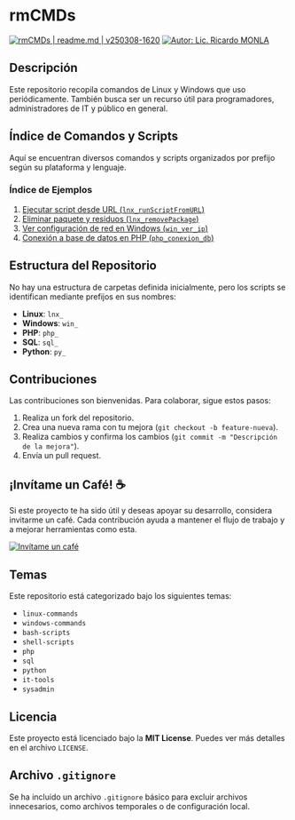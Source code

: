 <!--  
# Ricardo Monla (https://github.com/rmonla)
# rmCMDs | readme.md | v250308-1620
-->
# rmCMDs

[![rmCMDs | readme.md | v250308-1620](https://img.shields.io/badge/rmCMDs%20%7C%20readme.md%20-v250308%201620-blue?logo=github&logoColor=white)](https://github.com/rmonla) [![Autor: Lic. Ricardo MONLA](https://img.shields.io/badge/Autor-Lic.%20Ricardo%20MONLA-orange?logo=mail.ru&logoColor=white)](mailto:rmonla@frlr.utn.edu.ar)

## Descripción
Este repositorio recopila comandos de Linux y Windows que uso periódicamente. También busca ser un recurso útil para programadores, administradores de IT y público en general.

## Índice de Comandos y Scripts
Aquí se encuentran diversos comandos y scripts organizados por prefijo según su plataforma y lenguaje.

### Índice de Ejemplos
1. [Ejecutar script desde URL (`lnx_runScriptFromURL`)](./lnx_runScriptFromURL.md)
2. [Eliminar paquete y residuos (`lnx_removePackage`)](./lnx_removePackage.md)
3. [Ver configuración de red en Windows (`win_ver_ip`)](./win_ver_ip.md)
4. [Conexión a base de datos en PHP (`php_conexion_db`)](./php_conexion_db.md)

## Estructura del Repositorio
No hay una estructura de carpetas definida inicialmente, pero los scripts se identifican mediante prefijos en sus nombres:
- **Linux**: `lnx_`
- **Windows**: `win_`
- **PHP**: `php_`
- **SQL**: `sql_`
- **Python**: `py_`

## Contribuciones
Las contribuciones son bienvenidas. Para colaborar, sigue estos pasos:
1. Realiza un fork del repositorio.
2. Crea una nueva rama con tu mejora (`git checkout -b feature-nueva`).
3. Realiza cambios y confirma los cambios (`git commit -m "Descripción de la mejora"`).
4. Envía un pull request.

## ¡Invítame un Café! ☕
Si este proyecto te ha sido útil y deseas apoyar su desarrollo, considera invitarme un café. Cada contribución ayuda a mantener el flujo de trabajo y a mejorar herramientas como esta.

[![Invítame un café](https://img.shields.io/badge/Invítame%20un%20café-%23FFDD00?style=for-the-badge&logo=buymeacoffee&logoColor=white)](https://bit.ly/4hcukTf)

## Temas
Este repositorio está categorizado bajo los siguientes temas:
- `linux-commands`
- `windows-commands`
- `bash-scripts`
- `shell-scripts`
- `php`
- `sql`
- `python`
- `it-tools`
- `sysadmin`

## Licencia
Este proyecto está licenciado bajo la **MIT License**. Puedes ver más detalles en el archivo `LICENSE`.

## Archivo `.gitignore`
Se ha incluido un archivo `.gitignore` básico para excluir archivos innecesarios, como archivos temporales o de configuración local.
```
